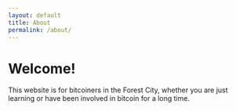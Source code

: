 ```yaml
---
layout: default
title: About
permalink: /about/
---
```


# Welcome!

This website is for bitcoiners in the Forest City, whether you are just learning or have been involved in bitcoin for a long time.